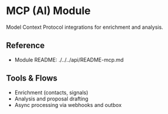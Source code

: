 # MCP (AI) Module

Model Context Protocol integrations for enrichment and analysis.

## Reference

- Module README: ./../../api/README-mcp.md

## Tools & Flows

- Enrichment (contacts, signals)
- Analysis and proposal drafting
- Async processing via webhooks and outbox


